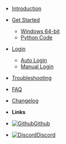 - [Introduction](/)

- [Get Started](pages/get-started.md)
  - [Windows 64-bit](pages/windows.md)
  - [Python Code](pages/python-code.md)

- [Login](pages/login.md)
  - [Auto Login](pages/auto-login.md)
  - [Manual Login](pages/manual-login.md)
- [Troubleshooting](pages/problems.md)

- [FAQ](pages/faq.md)

- [Changelog](changelog)
- **Links**
- [![Github](https://cdn.discordapp.com/attachments/757558990451245096/822801534630101012/tl.png)Github](https://github.com/techtanic/Discounted-Udemy-Course-Enroller)
- [![Discord](https://cdn.discordapp.com/attachments/757558990451245096/822804391575945216/thumbnail_large.png)Discord](https://discord.gg/wFsfhJh4Rh)
